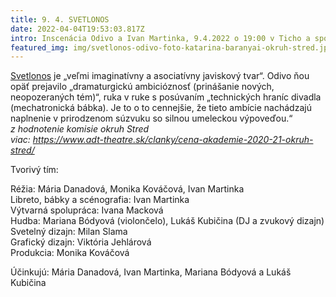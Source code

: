 ```yaml
---
title: 9. 4. SVETLONOS
date: 2022-04-04T19:53:03.817Z
intro: Inscenácia Odivo a Ivan Martinka, 9.4.2022 o 19:00 v Ticho a spol.
featured_img: img/svetlonos-odivo-foto-katarina-baranyai-okruh-stred.jpg
---
```

[Svetlonos](https://www.facebook.com/odivotheatre/) je „veľmi imaginatívny a asociatívny javiskový tvar“. Odivo ňou opäť prejavilo „dramaturgickú ambicióznosť (prinášanie nových, neopozeraných tém)“, ruka v ruke s posúvaním „technických hraníc divadla (mechatronická bábka). Je to o to cennejšie, že tieto ambície nachádzajú naplnenie v prirodzenom súzvuku so silnou umeleckou výpoveďou.“\
*z hodnotenie komisie okruh Stred*\
*viac: https://www.adt-theatre.sk/clanky/cena-akademie-2020-21-okruh-stred/*

Tvorivý tím:

Réžia: Mária Danadová, Monika Kováčová, Ivan Martinka \
Libreto, bábky a scénografia: Ivan Martinka \
Výtvarná spolupráca: Ivana Macková \
Hudba: Mariana Bódyová (violončelo), Lukáš Kubičina (DJ a zvukový dizajn) \
Svetelný dizajn: Milan Slama\
Grafický dizajn: Viktória Jehlárová \
Produkcia: Monika Kováčová 

Účinkujú: Mária Danadová, Ivan Martinka, Mariana Bódyová a Lukáš Kubičina